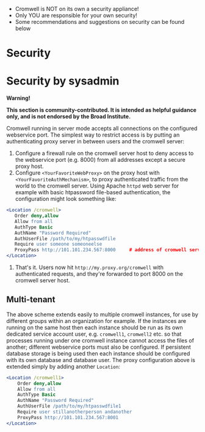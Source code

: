  - Cromwell is NOT on its own a security appliance!
 - Only YOU are responsible for your own security! 
 - Some recommendations and suggestions on security can be found below

 Security
========

# Security by sysadmin
__Warning!__

__This section is community-contributed. It is intended as helpful guidance only, and is not endorsed by the Broad Institute.__

Cromwell running in server mode accepts all connections on the configured webservice port. The simplest way to restrict access is by putting an authenticating proxy server in between users and the cromwell server:
 1. Configure a firewall rule on the cromwell server host to deny access to the webservice port (e.g. 8000) from all addresses except a secure proxy host.
 1. Configure `<YourFavoriteWebProxy>` on the proxy host with `<YourFavoriteAuthMechanism>`, to proxy authenticated traffic from the world to the cromwell server. Using Apache `httpd` web server for example with basic htpassword file-based authentication, the configuration might look something like:

 ```Apache
<Location /cromwell>
    Order deny,allow
    Allow from all
    AuthType Basic
    AuthName "Password Required"
    AuthUserFile /path/to/my/htpasswdfile
    Require user someone someoneelse
    ProxyPass http://101.101.234.567:8000     # address of cromwell server web service
</Location>
```

 1. That's it. Users now hit `http://my.proxy.org/cromwell` with authenticated requests, and they're forwarded to port 8000 on the cromwell server host.

## Multi-tenant
The above scheme extends easily to multiple cromwell instances, for use by different groups within an organization for example. If the instances are running on the same host then each instance should be run as its own dedicated service account user, e.g. `cromwell1`, `cromwell2` etc. so that processes running under one cromwell instance cannot access the files of another; different webservice ports must also be configured. If persistent database storage is being used then each instance should be configured with its own database and database user. The proxy configuration above is extended simply by adding another `Location`:

```Apache
<Location /cromwell1>
    Order deny,allow
    Allow from all
    AuthType Basic
    AuthName "Password Required"
    AuthUserFile /path/to/my/htpasswdfile1
    Require user stillanotherperson andanother
    ProxyPass http://101.101.234.567:8001
</Location>
```

